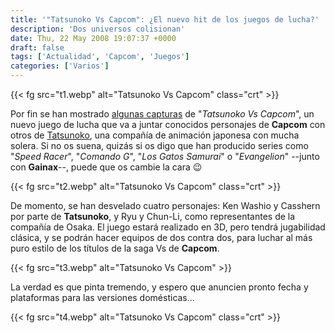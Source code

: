 ```yaml
---
title: '"Tatsunoko Vs Capcom": ¿El nuevo hit de los juegos de lucha?'
description: 'Dos universos colisionan'
date: Thu, 22 May 2008 19:07:37 +0000
draft: false
tags: ['Actualidad', 'Capcom', 'Juegos']
categories: ['Varios']
---
```


{{< fg src="t1.webp" alt="Tatsunoko Vs Capcom" class="crt" >}}

Por fin se han mostrado [algunas capturas](http://capcom-town.es/2008/05/22/primeras-capturas-y-artworks-de-tatsunoko-vs-capcom/) de "_Tatsunoko Vs Capcom_", un nuevo juego de lucha que va a juntar conocidos personajes de **Capcom** con otros de [Tatsunoko](http://en.wikipedia.org/wiki/Tatsunoko_Production), una compañía de animación japonesa con mucha solera. Si no os suena, quizás si os digo que han producido series como "_Speed Racer_", "_Comando G_", "_Los Gatos Samurai_" o "_Evangelion_" --junto con **Gainax**--, puede que os cambie la cara :wink:

{{< fg src="t2.webp" alt="Tatsunoko Vs Capcom" class="crt" >}}

De momento, se han desvelado cuatro personajes: Ken Washio y Casshern por parte de **Tatsunoko**, y Ryu y Chun-Li, como representantes de la compañía de Osaka. El juego estará realizado en 3D, pero tendrá jugabilidad clásica, y se podrán hacer equipos de dos contra dos, para luchar al más puro estilo de los títulos de la saga Vs de **Capcom**.

{{< fg src="t3.webp" alt="Tatsunoko Vs Capcom" >}}

La verdad es que pinta tremendo, y espero que anuncien pronto fecha y plataformas para las versiones domésticas...

{{< fg src="t4.webp" alt="Tatsunoko Vs Capcom" class="crt" >}}